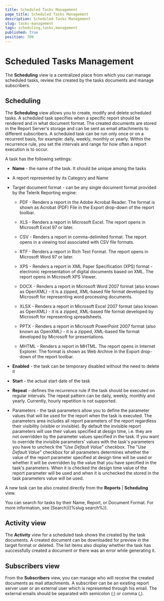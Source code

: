 ```yaml
---
title: Scheduled Tasks Management
page_title: Scheduled Tasks Management
description: Scheduled Tasks Management
slug: tasks-management
tags: scheduling,tasks,management
published: True
position: 700
---
```


# Scheduled Tasks Management



The **Scheduling** view is a centralized place from which you can manage scheduled tasks, review the created by the tasks documents and manage subscribers.

Scheduling
----------

The **Scheduling** view allows you to create, modify and delete scheduled tasks. A scheduled task specifies when a specific report should be rendered and in what document format. The created documents are stored in the Report Server's storage and can be sent as email attachments to different subscribers. A scheduled task can be run only once or on a recurrent basis, for example: daily, weekly, monthly or yearly. Within the recurrence rule, you set the intervals and range for how often a report execution is to occur.

A task has the following settings:

-   **Name** - the name of the task. It should be unique among the tasks

-   A report represented by its Category and Name

-   Target document format - can be any single document format provided by the Telerik Reporting engine:

    -   PDF - Renders a report in the Adobe Acrobat Reader. The format is shown as Acrobat (PDF) File in the Export drop-down of the report toolbar.

    -   XLS - Renders a report in Microsoft Excel. The report opens in Microsoft Excel 97 or later.

    -   CSV - Renders a report in comma-delimited format. The report opens in a viewing tool associated with CSV file formats.

    -   RTF - Renders a report in Rich Text Format. The report opens in Microsoft Word 97 or later.

    -   XPS - Renders a report in XML Paper Specification (XPS) format - electronic representation of digital documents based on XML. The report opens in Microsoft XPS Viewer.

    -   DOCX - Renders a report in Microsoft Word 2007 format (also known as OpenXML) - it is a zipped, XML-based file format developed by Microsoft for representing word processing documents.

    -   XLSX - Renders a report in Microsoft Excel 2007 format (also known as OpenXML) - it is a zipped, XML-based file format developed by Microsoft for representing spreadsheets.

    -   PPTX - Renders a report in Microsoft PowerPoint 2007 format (also known as OpenXML) - it is a zipped, XML-based file format developed by Microsoft for presentations.

    -   MHTML - Renders a report in MHTML. The report opens in Internet Explorer. The format is shown as Web Archive in the Export drop-down of the report toolbar.

-   **Enabled** - the task can be temporary disabled without the need to delete it

-   **Start** - the actual start date of the task

-   **Repeat** - defines the recurrence rule if the task should be executed on regular intervals. The repeat pattern can be daily, weekly, monthly and yearly. Currently, hourly repetition is not supported.

-   Parameters - the task parameters allow you to define the parameter values that will be used for the report when the task is executed. The parameters area includes all report parameters of the report regardless their visibility (visible or invisible). By default the invisible report parameters will use their values specified at design time, i.e. they are not overridden by the parameter values specified in the task. If you want to override the invisible parameters' values with the task's parameters you have to uncheck the "*Use Default Value*" checkbox.
The "*Use Default Value*" checkbox for all parameters determines whether the value of the report parameter specified at design time will be used or whether it will be overridden by the value that you have specified in the task's parameters. When it is checked the design time value of the report parameter will be used and when it is unchecked the stored in the task parameters value will be used.

A new task can be also created directly from the **Reports** | **Scheduling** view.

You can search for tasks by their Name, Report, or Document Format. For more information, see [Search]({%slug search%}).

Activity view
-------------

The **Activity** view for a scheduled task shows the created by the task documents. A created document can be downloaded for preview in the target format or deleted. The list items also display whether the task has successfully created a document or there was an error while generating it.

Subscribers view
----------------

From the **Subscribers** view, you can manage who will receive the created documents as mail attachments. A subscriber can be an existing report server user or an external user which is represented through his email. The external emails should be separated with semicolon (;) or comma (,).
